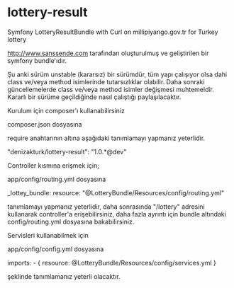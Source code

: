# lottery-result
Symfony LotteryResultBundle with Curl on millipiyango.gov.tr for Turkey lottery

http://www.sanssende.com tarafından oluşturulmuş ve geliştirilen bir symfony bundle'ıdır.

Şu anki sürüm unstable (kararsız) bir sürümdür, tüm yapı çalışıyor olsa dahi class ve/veya method isimlerinde tutarsızlıklar olabilir.
Daha sonraki güncellemelerde class ve/veya method isimler değişmesi muhtemeldir.
Kararlı bir sürüme geçildiğinde nasıl çalıştığı paylaşılacaktır.

Kurulum için composer'ı kullanabilirsiniz

composer.json dosyasına

require anahtarının altına aşağıdaki tanımlamayı yapmanız yeterlidir.

"denizakturk/lottery-result": "1.0.*@dev"


Controller kısmına erişmek için;

app/config/routing.yml dosyasına

_lottey_bundle:
    resource: "@LotteryBundle/Resources/config/routing.yml"
    
tanımlamayı yapmanız yeterlidir, daha sonrasında "/lottery" adresini kullanarak controller'a erişebilirsiniz, daha fazla ayrıntı için bundle altındaki config/routing.yml dosyasına bakabilirsiniz. 


Servisleri kullanabilmek için 

app/config/config.yml dosyasına

imports:
    - { resource: @LotteryBundle/Resources/config/services.yml }

şeklinde tanımlamanız yeterli olacaktır.